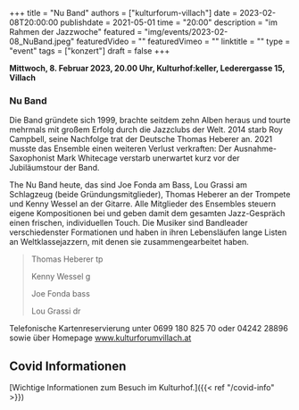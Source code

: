 +++
title = "Nu Band"
authors = ["kulturforum-villach"]
date = 2023-02-08T20:00:00
publishdate = 2021-05-01
time = "20:00"
description = "im Rahmen der Jazzwoche"
featured = "img/events/2023-02-08_NuBand.jpeg"
featuredVideo = ""
featuredVimeo = ""
linktitle = ""
type = "event"
tags = ["konzert"]
draft = false
+++

**Mittwoch, 8. Februar 2023, 20.00 Uhr, Kulturhof:keller, Lederergasse 15, Villach**

### Nu Band


Die Band gründete sich 1999, brachte seitdem zehn Alben heraus und tourte mehrmals mit großem Erfolg durch die Jazzclubs der Welt. 2014 starb Roy Campbell, seine Nachfolge trat der Deutsche Thomas Heberer an. 2021 musste das Ensemble einen weiteren Verlust verkraften: Der Ausnahme-Saxophonist Mark Whitecage verstarb unerwartet kurz vor der Jubiläumstour der Band.

The Nu Band heute, das sind Joe Fonda am Bass, Lou Grassi am Schlagzeug (beide Gründungsmitglieder), Thomas Heberer an der Trompete und Kenny Wessel an der Gitarre. Alle Mitglieder des Ensembles steuern eigene Kompositionen bei und geben damit dem gesamten Jazz-Gespräch einen frischen, individuellen Touch. Die Musiker sind Bandleader verschiedenster Formationen und haben in ihren Lebensläufen lange Listen an Weltklassejazzern, mit denen sie zusammengearbeitet haben.

>Thomas Heberer tp
>
>Kenny Wessel g
>
>Joe Fonda bass
>
>Lou Grassi dr

Telefonische Kartenreservierung unter 0699 180 825 70 oder 04242 28896  sowie über Homepage www.kulturforumvillach.at                             


## Covid Informationen

[Wichtige Informationen zum Besuch im Kulturhof.]({{< ref "/covid-info" >}})
